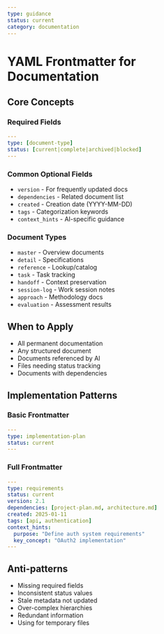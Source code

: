 ```yaml
---
type: guidance
status: current
category: documentation
---
```

# YAML Frontmatter for Documentation

## Core Concepts

### Required Fields
```yaml
---
type: [document-type]
status: [current|complete|archived|blocked]
---
```

### Common Optional Fields
- `version` - For frequently updated docs
- `dependencies` - Related document list
- `created` - Creation date (YYYY-MM-DD)
- `tags` - Categorization keywords
- `context_hints` - AI-specific guidance

### Document Types
- `master` - Overview documents
- `detail` - Specifications
- `reference` - Lookup/catalog
- `task` - Task tracking
- `handoff` - Context preservation
- `session-log` - Work session notes
- `approach` - Methodology docs
- `evaluation` - Assessment results

## When to Apply
- All permanent documentation
- Any structured document
- Documents referenced by AI
- Files needing status tracking
- Documents with dependencies

## Implementation Patterns

### Basic Frontmatter
```yaml
---
type: implementation-plan
status: current
---
```

### Full Frontmatter
```yaml
---
type: requirements
status: current
version: 2.1
dependencies: [project-plan.md, architecture.md]
created: 2025-01-11
tags: [api, authentication]
context_hints:
  purpose: "Define auth system requirements"
  key_concept: "OAuth2 implementation"
---
```

## Anti-patterns
- Missing required fields
- Inconsistent status values
- Stale metadata not updated
- Over-complex hierarchies
- Redundant information
- Using for temporary files

